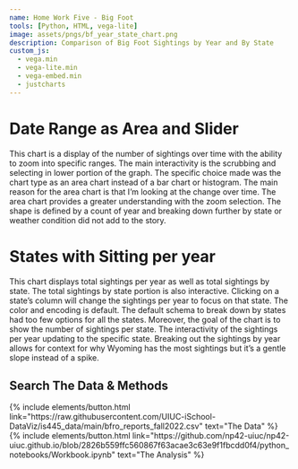 ```yaml
---
name: Home Work Five - Big Foot
tools: [Python, HTML, vega-lite]
image: assets/pngs/bf_year_state_chart.png
description: Comparison of Big Foot Sightings by Year and By State
custom_js:
  - vega.min
  - vega-lite.min
  - vega-embed.min
  - justcharts
---
```



# Date Range as Area and Slider


<vegachart schema-url="{{ site.baseurl }}/assets/json/bf_daterange_chart.json" style="width: 100%"></vegachart>

This chart is a display of the number of sightings over time with the ability to zoom into specific ranges. The main interactivity is the scrubbing and selecting in lower portion of the graph. The specific choice made was the chart type as an area chart instead of a bar chart or histogram. The main reason for the area chart is that I’m looking at the change over time. The area chart provides a greater understanding with the zoom selection. The shape is defined by a count of year and breaking down further by state or weather condition did not add to the story.

# States with Sitting per year

<vegachart schema-url="{{ site.baseurl }}/assets/json/bf_year_state_chart.json" style="width: 100%"></vegachart>

This chart displays total sightings per year as well as total sightings by state. The total sightings by state portion is also interactive. Clicking on a state’s column will change the sightings per year to focus on that state. The color and encoding is default. The default schema to break down by states had too few options for all the states. Moreover, the goal of the chart is to show the number of sightings per state. The interactivity of the sightings per year updating to the specific state. Breaking out the sightings by year allows for context for why Wyoming has the most sightings but it’s a gentle slope instead of a spike.


## Search The Data & Methods

<!--Below is where we can put some links to both the data and the analysis code as buttons:

```
<div class="left">
{% include elements/button.html link="https://github.com/vega/vega/blob/main/docs/data/cars.json" text="The Data" %}
</div>

<div class="right">
{% include elements/button.html link="https://blog.4dcu.be/programming/2021/05/03/Interactive-Visualizations.html" text="The Analysis" %}
</div>
```
--->

<!-- these are written in a combo of html and liquid -->

<div class="left">
{% include elements/button.html link="https://raw.githubusercontent.com/UIUC-iSchool-DataViz/is445_data/main/bfro_reports_fall2022.csv" text="The Data" %}
</div>

<div class="right">
{% include elements/button.html link="https://github.com/np42-uiuc/np42-uiuc.github.io/blob/2826b559ffc560867f63acae3c63e9f1fbcdd0f4/python_notebooks/Workbook.ipynb" text="The Analysis" %}
</div>
